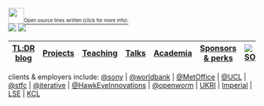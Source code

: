 <a href="https://gist.github.com/casperdcl/7f351ce61f01cfcfb5cfa53097954435" title="code breakdown"><img src="https://gist.githubusercontent.com/casperdcl/7f351ce61f01cfcfb5cfa53097954435/raw/ghstats-a.png" width="32"/><sup><sub>Open source lines written (click for more info):</sub></sup><br/><img src="https://gist.githubusercontent.com/casperdcl/7f351ce61f01cfcfb5cfa53097954435/raw/ghstats-5.svg"/></a> ![](https://caspersci.uk.to/cgi-bin/hits.cgi?q=casperdcl&a=hidden)

[TL;DR blog](https://tldr.cdcl.ml) | [Projects](https://cdcl.ml/work) | [Teaching](https://cdcl.ml/learn) | [Talks](https://cdcl.ml/talks) | [Academia](https://cdcl.ml/research) | [Sponsors & perks](https://cdcl.ml/sponsor) | [![SO](https://github-readme-stackoverflow.vercel.app/?userID=3896283&layout=compact)](https://stackoverflow.com/users/3896283/casper-dcl)
-|-|-|-|-|-|-

clients & employers include: [@sony] | [@worldbank] | [@MetOffice] | [@UCL] | [@stfc] | [@iterative] | [@HawkEyeInnovations] | [@openworm] | [UKRI] | [Imperial] | [LSE] | [KCL]

[@stfc]: https://github.com/stfc
[@sony]: https://github.com/sony
[@worldbank]: https://github.com/worldbank
[@MetOffice]: https://github.com/MetOffice
[@UCL]: https://github.com/UCL
[@iterative]: https://github.com/iterative
[@HawkEyeInnovations]: https://github.com/HawkEyeInnovations
[@openworm]: https://github.com/openworm

[UKRI]: https://www.ukri.org
[Imperial]: https://www.imperial.ac.uk
[LSE]: https://www.lse.ac.uk
[KCL]: https://www.kcl.ac.uk
